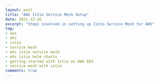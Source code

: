```yaml
---
layout: post
title: "AWS Istio Service Mesh Setup"
date: 2021-12-26
excerpt: "Steps involved in setting up Istio Service Mesh for AWS"
tag:
- aws
- eks
- istio
- service mesh
- eks istio service mesh
- eks istio helm charts
- getting started with Istio on AWS EKS
- service mesh with istio
comments: true
---
```

